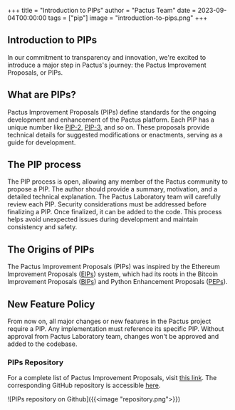 +++
title = "Introduction to PIPs"
author = "Pactus Team"
date = 2023-09-04T00:00:00
tags = ["pip"]
image = "introduction-to-pips.png"
+++

## Introduction to PIPs

In our commitment to transparency and innovation, we're excited to introduce a major step in Pactus's journey:
the Pactus Improvement Proposals, or PIPs.

## What are PIPs?

Pactus Improvement Proposals (PIPs) define standards for the ongoing development and enhancement of the Pactus platform.
Each PIP has a unique number like [PIP-2](https://pips.pactus.org/PIPs/pip-2),
[PIP-3](https://pips.pactus.org/PIPs/pip-3), and so on.
These proposals provide technical details for suggested modifications or enactments, serving as a guide for development.

## The PIP process

The PIP process is open, allowing any member of the Pactus community to propose a PIP.
The author should provide a summary, motivation, and a detailed technical explanation.
The Pactus Laboratory team will carefully review each PIP.
Security considerations must be addressed before finalizing a PIP.
Once finalized, it can be added to the code.
This process helps avoid unexpected issues during development and maintain consistency and safety.

## The Origins of PIPs

The Pactus Improvement Proposals (PIPs) was inspired by the
Ethereum Improvement Proposals ([EIPs](https://github.com/ethereum/EIPs)) system,
which had its roots in the Bitcoin Improvement Proposals ([BIPs](https://github.com/bitcoin/bips)) and
Python Enhancement Proposals ([PEPs](https://github.com/python/peps)).

## New Feature Policy

From now on, all major changes or new features in the Pactus project require a PIP.
Any implementation must reference its specific PIP.
Without approval from Pactus Laboratory team, changes won't be approved and added to the codebase.

### PIPs Repository

For a complete list of Pactus Improvement Proposals, visit [this link](https://pips.pactus.org/).
The corresponding GitHub repository is accessible [here](https://github.com/pactus-project/piPs/).

![PIPs repository on Github]({{<image "repository.png">}})
